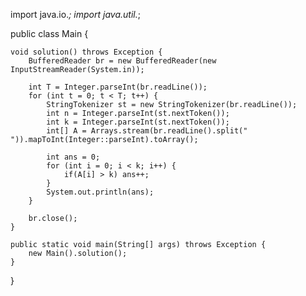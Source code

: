 import java.io.*;
import java.util.*;

public class Main {

    void solution() throws Exception {
        BufferedReader br = new BufferedReader(new InputStreamReader(System.in));

        int T = Integer.parseInt(br.readLine());
        for (int t = 0; t < T; t++) {
            StringTokenizer st = new StringTokenizer(br.readLine());
            int n = Integer.parseInt(st.nextToken());
            int k = Integer.parseInt(st.nextToken());
            int[] A = Arrays.stream(br.readLine().split(" ")).mapToInt(Integer::parseInt).toArray();

            int ans = 0;
            for (int i = 0; i < k; i++) {
                if(A[i] > k) ans++;
            }
            System.out.println(ans);
        }

        br.close();
    }

    public static void main(String[] args) throws Exception {
        new Main().solution();
    }
}